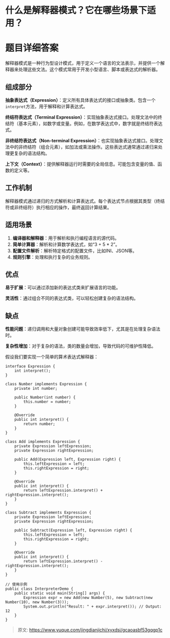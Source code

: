# 什么是解释器模式？它在哪些场景下适用？

# 题目详细答案
解释器模式是一种行为型设计模式，用于定义一个语言的文法表示，并提供一个解释器来处理这些文法。这个模式常用于开发小型语言、脚本或表达式的解析器。

## 组成部分
**抽象表达式（Expression）**：定义所有具体表达式的接口或抽象类。包含一个`interpret`方法，用于解释和计算表达式。

**终结符表达式（Terminal Expression）**：实现抽象表达式接口。处理文法中的终结符（基本元素），如数字或变量。例如，在数学表达式中，数字就是终结符表达式。

**非终结符表达式（Non-terminal Expression）**：也实现抽象表达式接口。处理文法中的非终结符（组合元素），如加法或乘法操作。这些表达式通常通过递归来处理更复杂的语法结构。

**上下文（Context）**：提供解释器运行时需要的全局信息。可能包含变量的值、函数的定义等。

## 工作机制
解释器模式通过递归的方式解析和计算表达式。每个表达式节点根据其类型（终结符或非终结符）执行相应的操作，最终返回计算结果。

## 适用场景
1. **编译器和解释器**：用于解析和执行编程语言的源代码。
2. **简单计算器**：解析和计算数学表达式，如“3 + 5 * 2”。
3. **配置文件解析**：解析特定格式的配置文件，比如INI、JSON等。
4. **规则引擎**：处理和执行复杂的业务规则。

## 优点
**易于扩展**：可以通过添加新的表达式类来扩展语言的功能。

**灵活性**：通过组合不同的表达式类，可以轻松创建复杂的语法结构。

## 缺点
**性能问题**：递归调用和大量对象创建可能导致效率低下，尤其是在处理复杂语法时。

**复杂性增加**：对于复杂的语法，类的数量会增加，导致代码的可维护性降低。

假设我们要实现一个简单的算术表达式解释器：

```plain
interface Expression {
    int interpret();
}

class Number implements Expression {
    private int number;

    public Number(int number) {
        this.number = number;
    }

    @Override
    public int interpret() {
        return number;
    }
}

class Add implements Expression {
    private Expression leftExpression;
    private Expression rightExpression;

    public Add(Expression left, Expression right) {
        this.leftExpression = left;
        this.rightExpression = right;
    }

    @Override
    public int interpret() {
        return leftExpression.interpret() + rightExpression.interpret();
    }
}

class Subtract implements Expression {
    private Expression leftExpression;
    private Expression rightExpression;

    public Subtract(Expression left, Expression right) {
        this.leftExpression = left;
        this.rightExpression = right;
    }

    @Override
    public int interpret() {
        return leftExpression.interpret() - rightExpression.interpret();
    }
}

// 使用示例
public class InterpreterDemo {
    public static void main(String[] args) {
        Expression expr = new Add(new Number(5), new Subtract(new Number(10), new Number(3)));
        System.out.println("Result: " + expr.interpret()); // Output: 12
    }
}
```



> 原文: <https://www.yuque.com/jingdianjichi/xyxdsi/gcaoasbf53gqgp1c>
